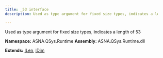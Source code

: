 ```yaml
---
title: _53 interface
description: Used as type argument for fixed size types, indicates a length of 53 

---
```


Used as type argument for fixed size types, indicates a length of 53 

**Namespace:** ASNA.QSys.Runtime
**Assembly:** ASNA.QSys.Runtime.dll

**Extends:** [ILen](/reference/runtime/qsys-runtime/i-len.html), [IDim](/reference/runtime/qsys-runtime/i-dim.html)
<br>
<br>
